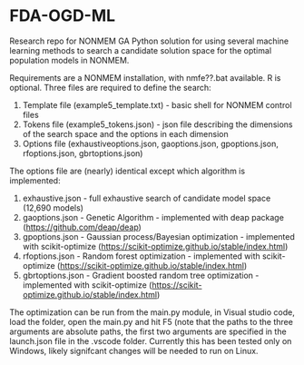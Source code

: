 # FDA-OGD-ML
Research repo for NONMEM GA 
Python solution for using several machine learning methods to search a candidate solution space for the optimal population models in NONMEM. 

Requirements are a NONMEM installation, with nmfe??.bat available. R is optional.
Three files are required to define the search:
1. Template file (example5_template.txt) - basic shell for NONMEM control files
2. Tokens file (example5_tokens.json) - json file describing the dimensions of the search space and the options in each dimension
3. Options file (exhaustiveoptions.json, gaoptions.json, gpoptions.json, rfoptions.json, gbrtoptions.json)
    
 The options file are (nearly) identical except which algorithm is implemented:
 1. exhaustive.json - full exhaustive search of candidate model space (12,690 models)
 2. gaoptions.json - Genetic Algorithm - implemented with deap package (https://github.com/deap/deap)
 3. gpoptions.json - Gaussian process/Bayesian optimization - implemented with scikit-optimize (https://scikit-optimize.github.io/stable/index.html)
 4. rfoptions.json - Random forest optimization - implemented with scikit-optimize (https://scikit-optimize.github.io/stable/index.html)
 5. gbrtoptions.json - Gradient boosted random tree optimization - implemented with scikit-optimize (https://scikit-optimize.github.io/stable/index.html)
     
 The optimization can be run from the main.py module, in Visual studio code, load the folder, open the main.py and hit F5 (note that the paths to the three arguments
 are absolute paths, the first two arguments are specified in the launch.json file in the .vscode folder. Currently this has been tested only on Windows, likely signifcant changes will be needed to run on Linux.
 
